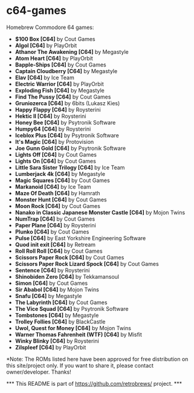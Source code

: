 # c64-games
Homebrew Commodore 64 games:

 - <b>$100 Box [C64]</b> by Cout Games
 - <b>Algol [C64]</b> by PlayOrbit
 - <b>Athanor The Awakening [C64]</b> by Megastyle
 - <b>Atom Heart [C64]</b> by PlayOrbit
 - <b>Bapple-Ships [C64]</b> by Cout Games
 - <b>Captain Cloudberry [C64]</b> by Megastyle
 - <b>Elav [C64]</b> by Ice Team
 - <b>Electric Warrior [C64]</b> by PlayOrbit
 - <b>Exploding Fish [C64]</b> by Megastyle
 - <b>Find The Pussy [C64]</b> by Cout Games
 - <b>Gruniozerca [C64]</b> by 6bits (Lukasz Kies)
 - <b>Happy Flappy [C64]</b> by Roysterini
 - <b>Hektic II [C64]</b> by Roysterini
 - <b>Honey Bee [C64]</b> by Psytronik Software
 - <b>Humpy64 [C64]</b> by Roysterini
 - <b>Iceblox Plus [C64]</b> by Psytronik Software
 - <b>It's Magic [C64]</b> by Protovision
 - <b>Joe Gunn Gold [C64]</b> by Psytronik Software
 - <b>Lights Off [C64]</b> by Cout Games
 - <b>Lights On [C64]</b> by Cout Games
 - <b>Little Sara Sister Trilogy [C64]</b> by Ice Team
 - <b>Lumberjack 4k [C64]</b> by Megastyle
 - <b>Magic Squares [C64]</b> by Cout Games
 - <b>Markanoid [C64]</b> by Ice Team
 - <b>Maze Of Death [C64]</b> by Hamrath
 - <b>Monster Hunt [C64]</b> by Cout Games
 - <b>Moon Rock [C64]</b> by Cout Games
 - <b>Nanako in Classic Japanese Monster Castle [C64]</b> by Mojon Twins
 - <b>NumTrap [C64]</b> by Cout Games
 - <b>Paper Plane [C64]</b> by Roysterini
 - <b>Plunko [C64]</b> by Cout Games
 - <b>Pulse [C64]</b> by East Yorkshire Engineering Software
 - <b>Quod init exit [C64]</b> by Retream
 - <b>Roll Roll Roll [C64]</b> by Cout Games
 - <b>Scissors Paper Rock [C64]</b> by Cout Games
 - <b>Scissors Paper Rock Lizard Spock [C64]</b> by Cout Games
 - <b>Sentence [C64]</b> by Roysterini
 - <b>Shinobiden Zero [C64]</b> by Tekkamansoul
 - <b>Simon [C64]</b> by Cout Games
 - <b>Sir Ababol [C64]</b> by Mojon Twins
 - <b>Snafu [C64]</b> by Megastyle
 - <b>The Labyrinth [C64]</b> by Cout Games
 - <b>The Vice Squad [C64]</b> by Psytronik Software
 - <b>Tombstones [C64]</b> by Megastyle
 - <b>Trolley Follies [C64]</b> by BlackCastle
 - <b>Uwol, Quest for Money [C64]</b> by Mojon Twins
 - <b>Warner Thomas Fahrenheit (WTF) [C64]</b> by Misfit
 - <b>Winky Blinky [C64]</b> by Roysterini
 - <b>Zilspleef [C64]</b> by PlayOrbit


*Note: The ROMs listed here have been approved for free distribution on this site/project only. If you want to share it, please contact owner/developer. Thanks!

*** This README is part of https://github.com/retrobrews/ project. ***
